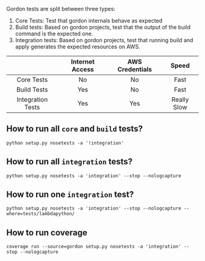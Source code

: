 Gordon tests are split between three types:

1. Core Tests: Test that gordon internals behave as expected
2. Build tests: Based on gordon projects, test that the output of the build command is the expected one.
3. Integration tests: Based on gordon projects, test that running build and apply generates the expected resources on AWS.


|                   | Internet Access | AWS Credentials |    Speed    |
|:-----------------:|:---------------:|:---------------:|:-----------:|
|     Core Tests    |        No       |        No       |     Fast    |
|    Build Tests    |       Yes       |        No       |     Fast    |
| Integration Tests |       Yes       |       Yes       | Really Slow |


How to run all ``core`` and ``build`` tests?
---------------------------------------------

```shell
python setup.py nosetests -a '!integration'
```


How to run all ``integration`` tests?
---------------------------------------

```shell
python setup.py nosetests -a 'integration' --stop --nologcapture
```

How to run one ``integration`` test?
-------------------------------------

```shell
python setup.py nosetests -a 'integration' --stop --nologcapture --where=tests/lambdapython/
```


How to run coverage
--------------------------------

```shell
coverage run --source=gordon setup.py nosetests -a 'integration' --stop --nologcapture
```
